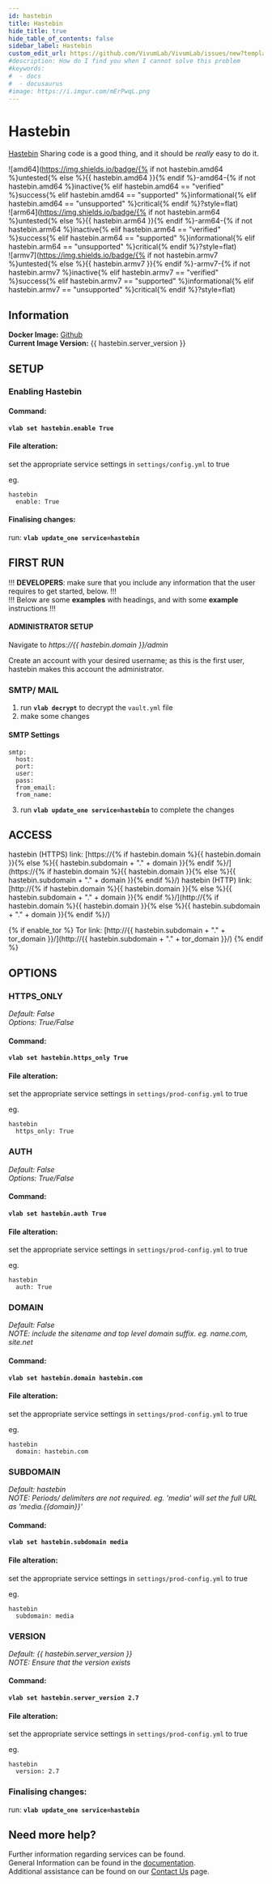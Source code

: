 ```yaml
---
id: hastebin
title: Hastebin
hide_title: true
hide_table_of_contents: false
sidebar_label: Hastebin
custom_edit_url: https://github.com/VivumLab/VivumLab/issues/new?template=documentation.md
#description: How do I find you when I cannot solve this problem
#keywords:
#  - docs
#  - docusaurus
#image: https://i.imgur.com/mErPwqL.png
---
```


# Hastebin

[Hastebin](https://hastebin.com/about.md) Sharing code is a good thing, and it should be _really_ easy to do it.

![amd64](https://img.shields.io/badge/{% if not hastebin.amd64 %}untested{% else %}{{ hastebin.amd64 }}{% endif %}-amd64-{% if not hastebin.amd64 %}inactive{% elif hastebin.amd64 == "verified" %}success{% elif hastebin.amd64 == "supported" %}informational{% elif hastebin.amd64 == "unsupported" %}critical{% endif %}?style=flat) <br />
![arm64](https://img.shields.io/badge/{% if not hastebin.arm64 %}untested{% else %}{{ hastebin.arm64 }}{% endif %}-arm64-{% if not hastebin.arm64 %}inactive{% elif hastebin.arm64 == "verified" %}success{% elif hastebin.arm64 == "supported" %}informational{% elif hastebin.arm64 == "unsupported" %}critical{% endif %}?style=flat) <br />
![armv7](https://img.shields.io/badge/{% if not hastebin.armv7 %}untested{% else %}{{ hastebin.armv7 }}{% endif %}-armv7-{% if not hastebin.armv7 %}inactive{% elif hastebin.armv7 == "verified" %}success{% elif hastebin.armv7 == "supported" %}informational{% elif hastebin.armv7 == "unsupported" %}critical{% endif %}?style=flat) <br />

## Information


**Docker Image:** [Github](https://github.com/seejohnrun/haste-server)  
**Current Image Version:** {{ hastebin.server_version }}

## SETUP

### Enabling Hastebin

#### Command:

**`vlab set hastebin.enable True`**

#### File alteration:

set the appropriate service settings in `settings/config.yml` to true

eg.
```
hastebin
  enable: True
```

#### Finalising changes:

run: **`vlab update_one service=hastebin`**

## FIRST RUN

!!! **DEVELOPERS**: make sure that you include any information that the user requires to get started, below. !!! <br />
!!! Below are some **examples** with headings, and with some **example** instructions !!!

#### ADMINISTRATOR SETUP

Navigate to *https://{{ hastebin.domain }}/admin*

Create an account with your desired username; as this is the first user, hastebin makes this account the administrator.

### SMTP/ MAIL

1. run **`vlab decrypt`** to decrypt the `vault.yml` file
2. make some changes


#### SMTP Settings
```
smtp:
  host:
  port:
  user:
  pass:
  from_email:
  from_name:
```

3. run **`vlab update_one service=hastebin`** to complete the changes


## ACCESS

hastebin (HTTPS) link: [https://{% if hastebin.domain %}{{ hastebin.domain }}{% else %}{{ hastebin.subdomain + "." + domain }}{% endif %}/](https://{% if hastebin.domain %}{{ hastebin.domain }}{% else %}{{ hastebin.subdomain + "." + domain }}{% endif %}/)
hastebin (HTTP) link: [http://{% if hastebin.domain %}{{ hastebin.domain }}{% else %}{{ hastebin.subdomain + "." + domain }}{% endif %}/](http://{% if hastebin.domain %}{{ hastebin.domain }}{% else %}{{ hastebin.subdomain + "." + domain }}{% endif %}/)

{% if enable_tor %}
Tor link: [http://{{ hastebin.subdomain + "." + tor_domain }}/](http://{{ hastebin.subdomain + "." + tor_domain }}/)
{% endif %}

## OPTIONS

### HTTPS_ONLY
*Default: False* <br />
*Options: True/False*

#### Command:

**`vlab set hastebin.https_only True`**

#### File alteration:

set the appropriate service settings in `settings/prod-config.yml` to true

eg.
```
hastebin
  https_only: True
```

### AUTH
*Default: False* <br />
*Options: True/False*

#### Command:

**`vlab set hastebin.auth True`**

#### File alteration:

set the appropriate service settings in `settings/prod-config.yml` to true

eg.
```
hastebin
  auth: True
```

### DOMAIN
*Default: False* <br />
*NOTE: include the sitename and top level domain suffix. eg. name.com, site.net*

#### Command:

**`vlab set hastebin.domain hastebin.com`**

#### File alteration:

set the appropriate service settings in `settings/prod-config.yml` to true

eg.
```
hastebin
  domain: hastebin.com
```

### SUBDOMAIN
*Default: hastebin* <br />
*NOTE: Periods/ delimiters are not required. eg. 'media' will set the full URL as 'media.{{domain}}'*

#### Command:

**`vlab set hastebin.subdomain media`**

#### File alteration:

set the appropriate service settings in `settings/prod-config.yml` to true

eg.
```
hastebin
  subdomain: media
```

### VERSION
*Default: {{  hastebin.server_version  }}* <br />
*NOTE: Ensure that the version exists*

#### Command:

**`vlab set hastebin.server_version 2.7`**

#### File alteration:

set the appropriate service settings in `settings/prod-config.yml` to true

eg.
```
hastebin
  version: 2.7
```

### Finalising changes:

run: **`vlab update_one service=hastebin`**

## Need more help?
Further information regarding services can be found. <br />
General Information can be found in the [documentation](https://docs.vivumlab.com). <br />
Additional assistance can be found on our [Contact Us](https://docs.vivumlab.com/Contact-us) page.
